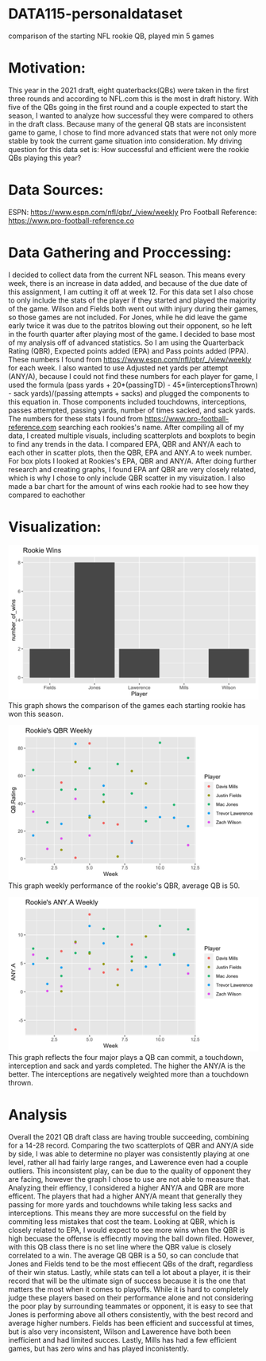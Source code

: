 # DATA115-personaldataset
comparison of the starting NFL rookie QB, played min 5 games

# Motivation:
This year in the 2021 draft, eight quaterbacks(QBs) were taken in the first three rounds and according to NFL.com this is the most in draft history. With five of the QBs going in the first round and a couple expected to start the season, I wanted to analyze how successful they were compared to others in the draft class. Because many of the general QB stats are inconsistent game to game, I chose to find more advanced stats that were not only more stable by took the current game situation into consideration. My driving question for this data set is: How successful and efficient were the rookie QBs playing this year?

# Data Sources:
ESPN: https://www.espn.com/nfl/qbr/_/view/weekly 
Pro Football Reference: https://www.pro-football-reference.co

# Data Gathering and Proccessing:
I decided to collect data from the current NFL season. This means every week, there is an increase in data added, and because of the due date of this assignment, I am cutting it off at week 12. For this data set I also chose to only include the stats of the player if they started and played the majority of the game. Wilson and Fields both went out with injury during their games, so those games are not included. For Jones, while he did leave the game early twice it was due to the patritos blowing out their opponent, so he left in the fourth quarter after playing most of the game. I decided to base most of my analysis off of advanced statistics. So I am using the Quarterback Rating (QBR), Expected points added (EPA) and Pass points added (PPA). These numbers I found from https://www.espn.com/nfl/qbr/_/view/weekly for each week. I also wanted to use Adjusted net yards per attempt (ANY/A), because I could not find these numbers for each player for game, I used the formula (pass yards + 20*(passingTD) - 45*(interceptionsThrown) - sack yards)/(passing attempts + sacks) and plugged the components to this equation in. Those components included touchdowns, interceptions, passes attempted, passing yards, number of times sacked, and sack yards. The numbers for these stats I found from https://www.pro-football-reference.com searching each rookies's name. After compiling all of my data, I created multiple visuals, including scatterplots and boxplots to begin to find any trends in the data. I compared EPA, QBR and ANY/A each to each other in scatter plots, then the QBR, EPA and ANY.A to week number. For box plots I looked at Rookies's EPA, QBR and ANY/A. After doing further research and creating graphs, I found EPA anf QBR are very closely related, which is why I chose to only include QBR scatter in my visuization. I also made a bar chart for the amount of wins each rookie had to see how they compared to eachother


# Visualization:
![Rookie's Games Won through Week 12](https://github.com/Ngarrett07/DATA115-personaldataset/blob/main/RookieWins.png)
This graph shows the comparison of the games each starting rookie has won this season. 

![Rookie's QB rating through Week 12](https://raw.githubusercontent.com/Ngarrett07/DATA115-personaldataset/main/QBRscatter.png)
This graph weekly performance of the rookie's QBR, average QB is 50. 

![Rookie's Adjusted Net Yards per Attempt through Week 12](https://raw.githubusercontent.com/Ngarrett07/DATA115-personaldataset/main/ANY.Ascatter.png)
This graph reflects the four major plays a QB can commit, a touchdown, interception and sack and yards completed. The higher the ANY/A is the better. The interceptions are negatively weighted more than a touchdown thrown. 


# Analysis
Overall the 2021 QB draft class are having trouble succeeding, combining for a 14-28 record. Comparing the two scatterplots of QBR and ANY/A side by side, I was able to determine no player was consistently playing at one level, rather all had fairly large ranges, and Lawerence even had a couple outliers. This inconsistent play, can be due to the quality of opponent they are facing, however the graph I chose to use are not able to measure that. Analyzing their effiency, I considered a higher ANY/A and QBR are more efficent. The players that had a higher ANY/A meant that generally they passing for more yards and touchdowns while taking less sacks and interceptions. This means they are more successful on the field by commiting less mistakes that cost the team. Looking at QBR, which is closely related to EPA, I would expect to see more wins when the QBR is high becuase the offense is effiecntly moving the ball down filed. However, with this QB class there is no set line where the QBR value is closely correlated to a win. The average QB QBR is a 50, so can conclude that Jones and Fields tend to be the most effiecent QBs of the draft, regardless of their win status. Lastly, while stats can tell a lot about a player, it is their record that will be the ultimate sign of success because it is the one that matters the most when it comes to playoffs. While it is hard to completely judge these players based on their performance alone and not considering the poor play by surrounding teammates or opponent, it is easy to see that Jones is performing above all others consistently, with the best record and average higher numbers. Fields has been efficient and successful at times, but is also very inconsistent, Wilson and Lawerence have both been inefficient and had limited succes. Lastly, Mills has had a few efficient games, but has zero wins and has played inconistently. 

